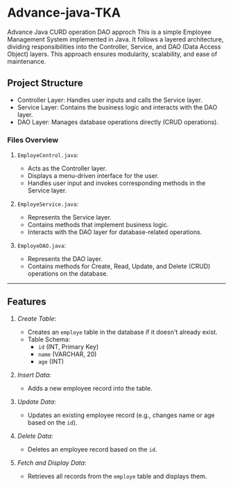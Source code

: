 # Advance-java-TKA
Advance Java CURD operation DAO approch
This is a simple Employee Management System implemented in Java. It follows a layered architecture, dividing responsibilities into the Controller, Service, and DAO (Data Access Object) layers. This approach ensures modularity, scalability, and ease of maintenance.

## Project Structure

- Controller Layer: Handles user inputs and calls the Service layer.
- Service Layer: Contains the business logic and interacts with the DAO layer.
- DAO Layer: Manages database operations directly (CRUD operations).

### Files Overview
1. `EmployeControl.java`: 
   - Acts as the Controller layer.
   - Displays a menu-driven interface for the user.
   - Handles user input and invokes corresponding methods in the Service layer.

2. `EmployeService.java`:
   - Represents the Service layer.
   - Contains methods that implement business logic.
   - Interacts with the DAO layer for database-related operations.

3. `EmployeDAO.java`:
   - Represents the DAO layer.
   - Contains methods for Create, Read, Update, and Delete (CRUD) operations on the database.

---

## Features

1. *Create Table*:
   - Creates an `employe` table in the database if it doesn't already exist.
   - Table Schema: 
     - `id` (INT, Primary Key)
     - `name` (VARCHAR, 20)
     - `age` (INT)

2. *Insert Data*:
   - Adds a new employee record into the table.

3. *Update Data*:
   - Updates an existing employee record (e.g., changes name or age based on the `id`).

4. *Delete Data*:
   - Deletes an employee record based on the `id`.

5. *Fetch and Display Data*:
   - Retrieves all records from the `employe` table and displays them.
